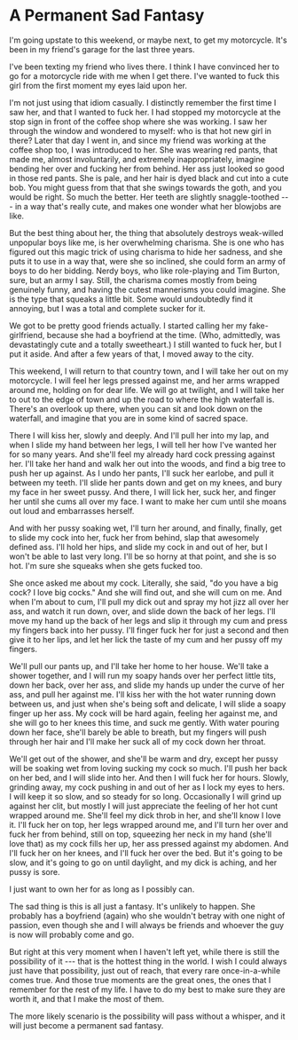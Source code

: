 

# A Permanent Sad Fantasy


I'm going upstate to this weekend, or maybe next, to get my motorcycle.
It's been in my friend's garage for the last three years.

I've been texting my friend who lives there. I think I have convinced
her to go for a motorcycle ride with me when I get there. I've wanted to
fuck this girl from the first moment my eyes laid upon her.

I'm not just using that idiom casually. I distinctly remember the
first time I saw her, and that I wanted to fuck her. I had stopped my
motorcycle at the stop sign in front of the coffee shop where she was
working. I saw her through the window and wondered to myself: who is
that hot new girl in there? Later that day I went in, and since my
friend was working at the coffee shop too, I was introduced to her. She
was wearing red pants, that made me, almost involuntarily, and extremely
inappropriately, imagine bending her over and fucking her from behind.
Her ass just looked so good in those red pants. She is pale, and her
hair is dyed black and cut into a cute bob. You might guess from that
that she swings towards the goth, and you would be right. So much the
better. Her teeth are slightly snaggle-toothed --- in a way that's
really cute, and makes one wonder what her blowjobs are like.

But the best thing about her, the thing that absolutely destroys
weak-willed unpopular boys like me, is her overwhelming charisma. She
is one who has figured out this magic trick of using charisma to hide
her sadness, and she puts it to use in a way that, were she so inclined,
she could form an army of boys to do her bidding. Nerdy boys, who
like role-playing and Tim Burton, sure, but an army I say. Still, the
charisma comes mostly from being genuinely funny, and having the cutest
mannerisms you could imagine. She is the type that squeaks a little bit.
Some would undoubtedly find it annoying, but I was a total and complete
sucker for it.

We got to be pretty good friends actually. I started calling her
my fake-girlfriend, because she had a boyfriend at the time. (Who,
admittedly, was devastatingly cute and a totally sweetheart.) I still
wanted to fuck her, but I put it aside. And after a few years of that, I
moved away to the city.

This weekend, I will return to that country town, and I will take her
out on my motorcycle. I will feel her legs pressed against me, and
her arms wrapped around me, holding on for dear life. We will go at
twilight, and I will take her to out to the edge of town and up the road
to where the high waterfall is. There's an overlook up there, when you
can sit and look down on the waterfall, and imagine that you are in some
kind of sacred space.

There I will kiss her, slowly and deeply. And I'll pull her into my
lap, and when I slide my hand between her legs, I will tell her how
I've wanted her for so many years. And she'll feel my already hard cock
pressing against her. I'll take her hand and walk her out into the
woods, and find a big tree to push her up against. As I undo her pants,
I'll suck her earlobe, and pull it between my teeth. I'll slide her
pants down and get on my knees, and bury my face in her sweet pussy. And
there, I will lick her, suck her, and finger her until she cums all over
my face. I want to make her cum until she moans out loud and embarrasses
herself.

And with her pussy soaking wet, I'll turn her around, and finally,
finally, get to slide my cock into her, fuck her from behind, slap that
awesomely defined ass. I'll hold her hips, and slide my cock in and out
of her, but I won't be able to last very long. I'll be so horny at that
point, and she is so hot. I'm sure she squeaks when she gets fucked too.

She once asked me about my cock. Literally, she said, "do you have a
big cock? I love big cocks." And she will find out, and she will cum on
me. And when I'm about to cum, I'll pull my dick out and spray my hot
jizz all over her ass, and watch it run down, over, and slide down the
back of her legs. I'll move my hand up the back of her legs and slip it
through my cum and press my fingers back into her pussy. I'll finger
fuck her for just a second and then give it to her lips, and let her
lick the taste of my cum and her pussy off my fingers.

We'll pull our pants up, and I'll take her home to her house. We'll take
a shower together, and I will run my soapy hands over her perfect little
tits, down her back, over her ass, and slide my hands up under the curve
of her ass, and pull her against me. I'll kiss her with the hot water
running down between us, and just when she's being soft and delicate,
I will slide a soapy finger up her ass. My cock will be hard again,
feeling her against me, and she will go to her knees this time, and suck
me gently. With water pouring down her face, she'll barely be able to
breath, but my fingers will push through her hair and I'll make her suck
all of my cock down her throat.

We'll get out of the shower, and she'll be warm and dry, except her
pussy will be soaking wet from loving sucking my cock so much. I'll push
her back on her bed, and I will slide into her. And then I will fuck her
for hours. Slowly, grinding away, my cock pushing in and out of her as I
lock my eyes to hers. I will keep it so slow, and so steady for so long.
Occasionally I will grind up against her clit, but mostly I will just
appreciate the feeling of her hot cunt wrapped around me. She'll feel my
dick throb in her, and she'll know I love it. I'll fuck her on top, her
legs wrapped around me, and I'll turn her over and fuck her from behind,
still on top, squeezing her neck in my hand (she'll love that) as my
cock fills her up, her ass pressed against my abdomen. And I'll fuck her
on her knees, and I'll fuck her over the bed. But it's going to be slow,
and it's going to go on until daylight, and my dick is aching, and her
pussy is sore.

I just want to own her for as long as I possibly can.

The sad thing is this is all just a fantasy. It's unlikely to happen.
She probably has a boyfriend (again) who she wouldn't betray with one
night of passion, even though she and I will always be friends and
whoever the guy is now will probably come and go.

But right at this very moment when I haven't left yet, while there is
still the possibility of it --- that is the hottest thing in the world.
I wish I could always just have that possibility, just out of reach,
that every rare once-in-a-while comes true. And those true moments are
the great ones, the ones that I remember for the rest of my life. I have
to do my best to make sure they are worth it, and that I make the most
of them.

The more likely scenario is the possibility will pass without a whisper,
and it will just become a permanent sad fantasy.





